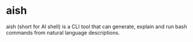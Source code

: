 # aish
aish (short for AI shell) is a CLI tool that can generate, explain and run bash commands from natural language descriptions. 
